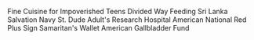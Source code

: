 Fine Cuisine for Impoverished Teens
Divided Way
Feeding Sri Lanka
Salvation Navy
St. Dude Adult's Research Hospital
American National Red Plus Sign
Samaritan's Wallet
American Gallbladder Fund
